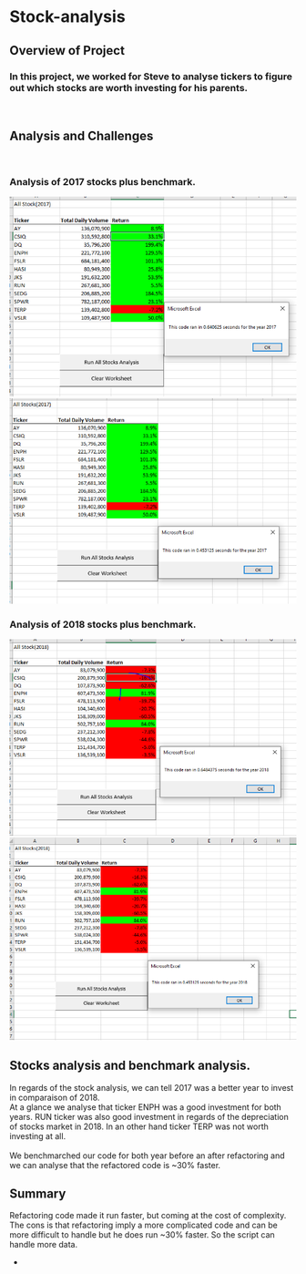 # Stock-analysis

## Overview of Project


### In this project, we worked for Steve to analyse tickers to figure out which stocks are worth investing for his parents.
<br>

## Analysis and Challenges

<br>


###  Analysis of 2017 stocks plus benchmark.<br>

 

![](Ressources/VBA_Challenge_2017_old.PNG)
![](Ressources/VBA_Challenge_2017.png)


### Analysis of 2018 stocks plus benchmark.<br>
![](Ressources/VBA_Challenge_2018_old.png)
![](Ressources/VBA_Challenge_2018.png)<br>

## Stocks analysis and benchmark analysis.<br>

In regards of the stock analysis, we can tell 2017 was a better year to invest in comparaison of 2018.<br>
At a glance we analyse that ticker ENPH was a good investment for both years. RUN ticker was also good investment in regards of the depreciation of stocks market in 2018. In an other hand ticker TERP was not worth investing at all.<br>
<br>
We benchmarched our code for both year before an after refactoring and we can analyse that the refactored code is ~30% faster.

## Summary

Refactoring code made it run faster, but coming at the cost of complexity.<br>
The cons is that refactoring imply a more complicated code and can be more difficult to handle but he does run ~30% faster. So the script can handle more data.


- 